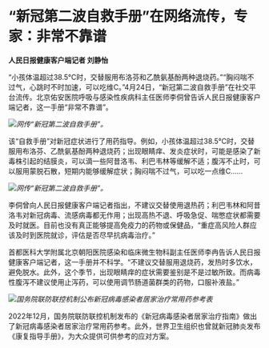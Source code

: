# “新冠第二波自救手册”在网络流传，专家：非常不靠谱

**人民日报健康客户端记者 刘静怡**

“小孩体温超过38.5℃时，交替服用布洛芬和乙酰氨基酚两种退烧药。”“胸闷喘不过气，心跳时不时加速，可以吃维C。”4月24日，“新冠第二波自救手册”在社交平台流传。北京佑安医院呼吸与感染性疾病科主任医师李侗曾告诉人民日报健康客户端记者，这一手册“非常不靠谱”。

![](https://inews.gtimg.com/om_bt/OBd8AzGZwHTqC6nFAMPwzLYGK03ZrXGh1wjJNwQKu4MfAAA/1000)_网传“新冠第二波自救手册”。_

该“自救手册”对新冠症状进行了用药指导。例如，小孩体温超过38.5℃时，交替服用布洛芬、乙酰氨基酚两种退烧药；出现眼睛痒、发炎症状时，可能是感染了新毒株引起的结膜炎，可以滴一些阿昔洛韦、利巴韦林等缓解不适；腹泻不止时，可以服用蒙脱石散，短期内能够缓解症状；胸闷喘不过气，可以吃一点维C……

![](https://inews.gtimg.com/om_bt/OKwBTypyANgkTfnVye88blkReCE--eMawjNThX9yaHU7QAA/1000)_网传“新冠第二波自救手册”。_

李侗曾向人民日报健康客户端记者指出，不建议交替使用退热药；利巴韦林和阿昔洛韦对新冠病毒、流感病毒都无作用；出现高热不退、呼吸急促、喘憋症状都需要及时就医。目前也没有真正能够提高免疫力的药物或保健品，“重症高风险人群应该及时到医院就诊，评估是否尽早抗病毒治疗。”

首都医科大学附属北京朝阳医院感染和临床微生物科副主任医师李冉告诉人民日报健康客户端记者，这一手册并不科学。“不建议交替服用退烧药，发热时多饮水，避免脱水。此外，这个季节，出现眼睛痒的症状需要鉴别是不是过敏所致。而病毒性腹泻不建议使用止泻药，可以使用调节肠道菌群类的药物，口服补液盐。”

![](https://inews.gtimg.com/om_bt/OJ7xrB1ep_SdW2kq425u6DE4X8nH2QScgAQf__uaq3-YwAA/1000)_国务院联防联控机制公布新冠病毒感染者居家治疗常用药参考表_

2022年12月，国务院联防联控机制发布的《新冠病毒感染者居家治疗指南》做出了新冠病毒感染者居家治疗常用药参考。此外，世界卫生组织也曾就新冠肺炎发布《康复指导手册》，为大众提供可供参考的应对方案。

